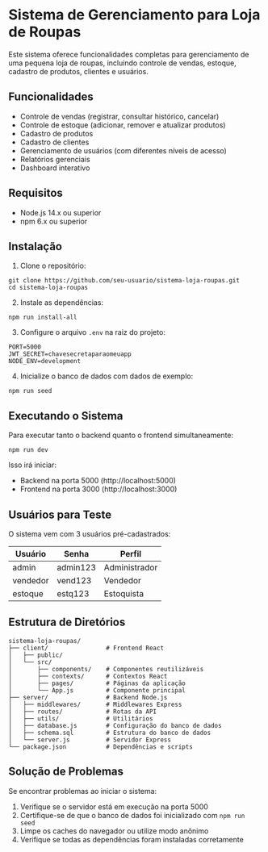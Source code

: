 # Sistema de Gerenciamento para Loja de Roupas

Este sistema oferece funcionalidades completas para gerenciamento de uma pequena loja de roupas, incluindo controle de vendas, estoque, cadastro de produtos, clientes e usuários.

## Funcionalidades

- Controle de vendas (registrar, consultar histórico, cancelar)
- Controle de estoque (adicionar, remover e atualizar produtos)
- Cadastro de produtos
- Cadastro de clientes 
- Gerenciamento de usuários (com diferentes níveis de acesso)
- Relatórios gerenciais
- Dashboard interativo

## Requisitos

- Node.js 14.x ou superior
- npm 6.x ou superior

## Instalação

1. Clone o repositório:
```
git clone https://github.com/seu-usuario/sistema-loja-roupas.git
cd sistema-loja-roupas
```

2. Instale as dependências:
```
npm run install-all
```

3. Configure o arquivo `.env` na raiz do projeto:
```
PORT=5000
JWT_SECRET=chavesecretaparaomeuapp
NODE_ENV=development
```

4. Inicialize o banco de dados com dados de exemplo:
```
npm run seed
```

## Executando o Sistema

Para executar tanto o backend quanto o frontend simultaneamente:

```
npm run dev
```

Isso irá iniciar:
- Backend na porta 5000 (http://localhost:5000)
- Frontend na porta 3000 (http://localhost:3000)

## Usuários para Teste

O sistema vem com 3 usuários pré-cadastrados:

| Usuário   | Senha     | Perfil     |
|-----------|-----------|------------|
| admin     | admin123  | Administrador |
| vendedor  | vend123   | Vendedor   |
| estoque   | estq123   | Estoquista |

## Estrutura de Diretórios

```
sistema-loja-roupas/
├── client/                # Frontend React
│   ├── public/
│   └── src/
│       ├── components/    # Componentes reutilizáveis
│       ├── contexts/      # Contextos React
│       ├── pages/         # Páginas da aplicação
│       └── App.js         # Componente principal
├── server/                # Backend Node.js
│   ├── middlewares/       # Middlewares Express
│   ├── routes/            # Rotas da API
│   ├── utils/             # Utilitários
│   ├── database.js        # Configuração do banco de dados
│   ├── schema.sql         # Estrutura do banco de dados
│   └── server.js          # Servidor Express
└── package.json           # Dependências e scripts
```

## Solução de Problemas

Se encontrar problemas ao iniciar o sistema:

1. Verifique se o servidor está em execução na porta 5000
2. Certifique-se de que o banco de dados foi inicializado com `npm run seed`
3. Limpe os caches do navegador ou utilize modo anônimo
4. Verifique se todas as dependências foram instaladas corretamente